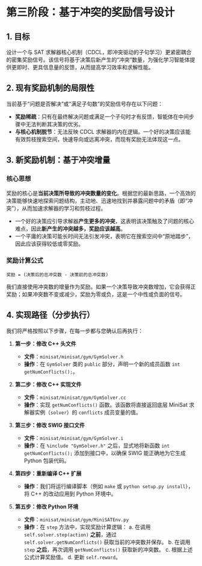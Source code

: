 # 第三阶段：基于冲突的奖励信号设计

## 1. 目标

设计一个与 SAT 求解器核心机制（CDCL，即冲突驱动的子句学习）更紧密耦合的密集奖励信号。该信号将基于决策后新产生的“冲突”数量，为强化学习智能体提供更即时、更具信息量的反馈，从而提高学习效率和求解性能。

## 2. 现有奖励机制的局限性

当前基于“问题是否解决”或“满足子句数”的奖励信号存在以下问题：

-   **奖励稀疏**：只有在最终解决问题或满足一个子句时才有反馈，智能体在中间步骤中无法判断其决策的优劣。
-   **与核心机制脱节**：无法反映 CDCL 求解器的内在逻辑。一个好的决策应该能有效剪枝搜索空间，快速导向或远离冲突，而现有奖励无法体现这一点。

## 3. 新奖励机制：基于冲突增量

### 核心思想

奖励的核心是**当前决策所导致的冲突数量的变化**。根据您的最新思路，一个高效的决策能够快速地探索问题结构，主动地、迅速地找到并暴露问题中的矛盾（即“冲突”），从而加速求解器的学习和剪枝过程。

-   一个好的决策应引导求解器**产生更多的冲突**，这表明该决策触及了问题的核心难点，因此**新产生的冲突越多，奖励应该越高**。
-   一个平庸的决策可能长时间无法引发冲突，表明它在搜索空间中“原地踏步”，因此应该获得较低或零奖励。

### 奖励计算公式

`奖励 = (决策后的总冲突数 - 决策前的总冲突数)`

我们直接使用冲突数的增量作为奖励。如果一个决策导致冲突数增加，它会获得正奖励；如果冲突数不变或减少，奖励为零或负，这是一个中性或负面的信号。

## 4. 实现路径（分步执行）

我们将严格按照以下步骤，在每一步都与您确认后再执行：

1.  **第一步：修改 C++ 头文件**
    -   **文件**：`minisat/minisat/gym/GymSolver.h`
    -   **操作**：在 `GymSolver` 类的 `public` 部分，声明一个新的成员函数 `int getNumConflicts();`。

2.  **第二步：修改 C++ 实现文件**
    -   **文件**：`minisat/minisat/gym/GymSolver.cc`
    -   **操作**：实现 `getNumConflicts()` 函数。该函数将直接返回底层 MiniSat 求解器实例（`solver`）的 `conflicts` 成员变量的值。

3.  **第三步：修改 SWIG 接口文件**
    -   **文件**：`minisat/minisat/gym/GymSolver.i`
    -   **操作**：在 `%include "GymSolver.h"` 之后，显式地将新函数 `int getNumConflicts();` 添加到接口中，以确保 SWIG 能正确地为它生成 Python 包装代码。

4.  **第四步：重新编译 C++ 扩展**
    -   **操作**：我们将运行编译脚本（例如 `make` 或 `python setup.py install`），将 C++ 的改动应用到 Python 环境中。

5.  **第五步：修改 Python 环境**
    -   **文件**：`minisat/minisat/gym/MiniSATEnv.py`
    -   **操作**：在 `step` 方法中，实现奖励计算逻辑：
        a. 在调用 `self.solver.step(action)` **之前**，通过 `self.solver.getNumConflicts()` 获取当前的冲突数并保存。
        b. 在调用 `step` **之后**，再次调用 `getNumConflicts()` 获取新的冲突数。
        c. 根据上述公式计算奖励值。
        d. 更新 `self.reward`。
